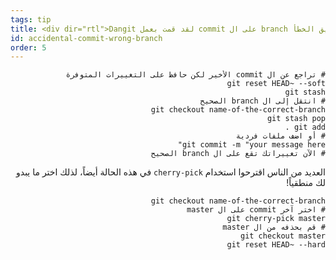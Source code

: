 ```yaml
---
tags: tip
title: <div dir="rtl">Dangit لقد قمت بعمل commit على ال branch الخاطئ عن طريق الخطأ!</div>
id: accidental-commit-wrong-branch
order: 5
---
```


<div dir="rtl">

```git
# تراجع عن ال commit الأخير لكن حافظ على التغييرات المتوفرة
git reset HEAD~ --soft
git stash
# انتقل إلى ال branch الصحيح
git checkout name-of-the-correct-branch
git stash pop
git add .
# أو اضف ملفات فردية
git commit -m "your message here"
# الآن تغييراتك تقع على ال branch الصحيح
```

العديد من الناس اقترحوا استخدام `cherry-pick` في هذه الحالة أيضاً، لذلك اختر ما يبدو لك منطقياً!

```git
git checkout name-of-the-correct-branch
# اختر آخر commit على ال master
git cherry-pick master
# قم بحذفه من ال master
git checkout master
git reset HEAD~ --hard
```
</div>